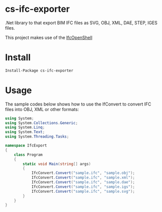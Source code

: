 # cs-ifc-exporter

.Net library to that export BIM IFC files as SVG, OBJ, XML, DAE, STEP, IGES files.

This project makes use of the [IfcOpenShell](http://ifcopenshell.org/ifcconvert.html)

# Install

```bash
Install-Package cs-ifc-exporter
```

# Usage

The sample codes below shows how to use the IfConvert to convert IFC files into OBJ, XML or other formats:

```cs 
using System;
using System.Collections.Generic;
using System.Linq;
using System.Text;
using System.Threading.Tasks;

namespace IfcExport
{
    class Program
    {
        static void Main(string[] args)
        {
            IfcConvert.Convert("sample.ifc", "sample.obj");
            IfcConvert.Convert("sample.ifc", "sample.xml");
            IfcConvert.Convert("sample.ifc", "sample.dae");
            IfcConvert.Convert("sample.ifc", "sample.igs");
            IfcConvert.Convert("sample.ifc", "sample.svg");
        }
    }
}

```
